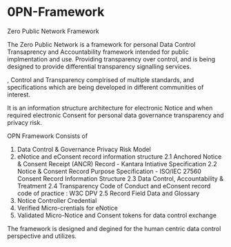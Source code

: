 # 0PN-Framework
Zero Public Network Framework

The Zero Public Network is a framework for personal Data Control Transaprency and Accountability framework intended for public implmentation and use. Providing transparency over control, and is being designed to provide differential transparency signalling services. 

, Control and Transparency complrised of multiple standards, and specifications which are being developed in different communities of interest. 

It is an information structure architecture for electronic Notice and when required electronic Consent for personal data governance transparency and privacy risk. 

OPN Framework Consists of 
1. Data Control & Governance Privacy Risk Model
2. eNotice and eConsent record information structure
2.1 Anchored Notice & Consent Receipt (ANCR) Record - Kantara Intiative Specification 
2.2 Notice & Consent Record Purpose Specification - ISO/IEC 27560 Consent Record Information Structure
2.3 Data Control, Accountability & Treatment 
2.4 Transparency Code of Conduct and eConsent record code of practice : W3C DPV
2.5 Record Field Data and Glossary
3. Notice Controller Credential
4. Verified Micro-crentials for eNotice
5. Validated Micro-Notice and Consent tokens for data control exchange

The framework is designed and degined for the human centric data control perspective and utilizes. 



